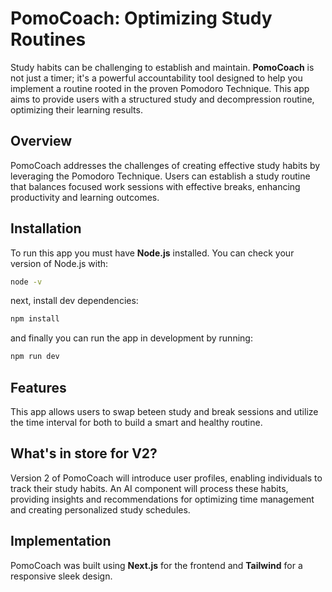 # PomoCoach: Optimizing Study Routines
Study habits can be challenging to establish and maintain. **PomoCoach** is not just a timer; it's a powerful accountability tool designed to help you implement a routine rooted in the proven Pomodoro Technique. This app aims to provide users with a structured study and decompression routine, optimizing their learning results.

## Overview
PomoCoach addresses the challenges of creating effective study habits by leveraging the Pomodoro Technique. Users can establish a study routine that balances focused work sessions with effective breaks, enhancing productivity and learning outcomes.

## Installation
To run this app you must have **Node.js** installed. You can check your version of Node.js with:
```bash
node -v
```
next, install dev dependencies:
```bash
npm install
```
and finally you can run the app in development by running:
```bash
npm run dev
```

## Features
This app allows users to swap beteen study and break sessions and utilize the time interval for both to build a smart and healthy routine.

## What's in store for V2?
Version 2 of PomoCoach will introduce user profiles, enabling individuals to track their study habits. An AI component will process these habits, providing insights and recommendations for optimizing time management and creating personalized study schedules.

## Implementation
PomoCoach was built using **Next.js** for the frontend and **Tailwind** for a responsive sleek design.